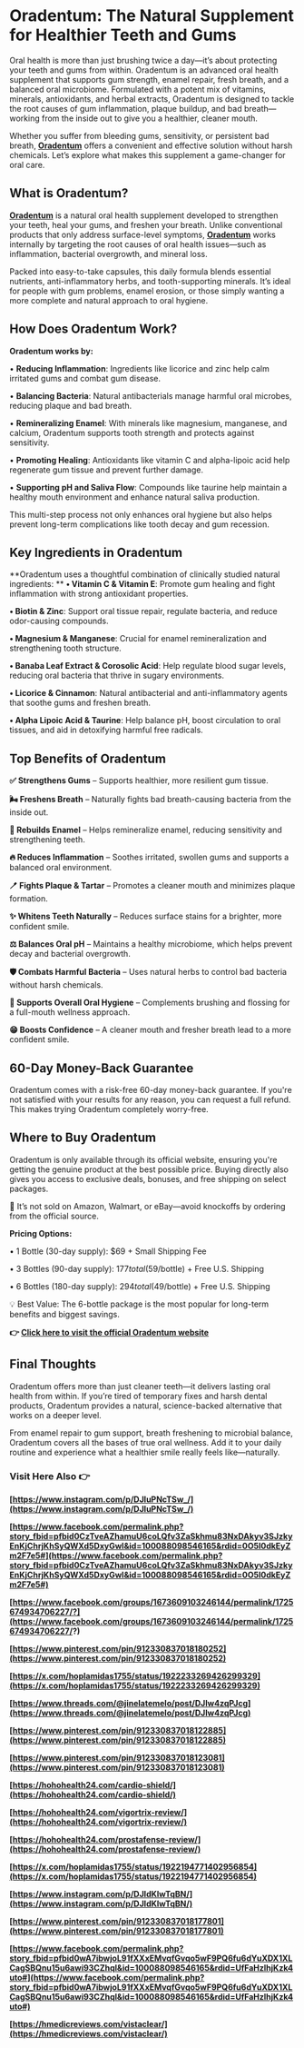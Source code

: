 # Oradentum: The Natural Supplement for Healthier Teeth and Gums

Oral health is more than just brushing twice a day—it’s about protecting your teeth and gums from within. Oradentum is an advanced oral health supplement that supports gum strength, enamel repair, fresh breath, and a balanced oral microbiome. Formulated with a potent mix of vitamins, minerals, antioxidants, and herbal extracts, Oradentum is designed to tackle the root causes of gum inflammation, plaque buildup, and bad breath—working from the inside out to give you a healthier, cleaner mouth.

Whether you suffer from bleeding gums, sensitivity, or persistent bad breath, **[Oradentum](https://hohohealth24.com/oradentum-review/)** offers a convenient and effective solution without harsh chemicals. Let’s explore what makes this supplement a game-changer for oral care.

## What is Oradentum?

**[Oradentum](https://www.instagram.com/p/DJluPNcTSw_/)** is a natural oral health supplement developed to strengthen your teeth, heal your gums, and freshen your breath. Unlike conventional products that only address surface-level symptoms, **[Oradentum](https://www.pinterest.com/pin/912330837018180252)** works internally by targeting the root causes of oral health issues—such as inflammation, bacterial overgrowth, and mineral loss.

Packed into easy-to-take capsules, this daily formula blends essential nutrients, anti-inflammatory herbs, and tooth-supporting minerals. It’s ideal for people with gum problems, enamel erosion, or those simply wanting a more complete and natural approach to oral hygiene.

## How Does Oradentum Work?

**Oradentum works by:**

•	**Reducing Inflammation**: Ingredients like licorice and zinc help calm irritated gums and combat gum disease.

•	**Balancing Bacteria**: Natural antibacterials manage harmful oral microbes, reducing plaque and bad breath.

•	**Remineralizing Enamel**: With minerals like magnesium, manganese, and calcium, Oradentum supports tooth strength and protects against sensitivity.

•	**Promoting Healing**: Antioxidants like vitamin C and alpha-lipoic acid help regenerate gum tissue and prevent further damage.

•	**Supporting pH and Saliva Flow**: Compounds like taurine help maintain a healthy mouth environment and enhance natural saliva production.

This multi-step process not only enhances oral hygiene but also helps prevent long-term complications like tooth decay and gum recession.

## Key Ingredients in Oradentum

**Oradentum uses a thoughtful combination of clinically studied natural ingredients:
**
**•	Vitamin C & Vitamin E**: Promote gum healing and fight inflammation with strong antioxidant properties.

**•	Biotin & Zinc**: Support oral tissue repair, regulate bacteria, and reduce odor-causing compounds.

**•	Magnesium & Manganese**: Crucial for enamel remineralization and strengthening tooth structure.

**•	Banaba Leaf Extract & Corosolic Acid**: Help regulate blood sugar levels, reducing oral bacteria that thrive in sugary environments.

**•	Licorice & Cinnamon**: Natural antibacterial and anti-inflammatory agents that soothe gums and freshen breath.

**•	Alpha Lipoic Acid & Taurine**: Help balance pH, boost circulation to oral tissues, and aid in detoxifying harmful free radicals.

## Top Benefits of Oradentum

**✅ Strengthens Gums** – Supports healthier, more resilient gum tissue.

**🌬️ Freshens Breath** – Naturally fights bad breath-causing bacteria from the inside out.

**🦷 Rebuilds Enamel** – Helps remineralize enamel, reducing sensitivity and strengthening teeth.

**🔥 Reduces Inflammation** – Soothes irritated, swollen gums and supports a balanced oral environment.

**🪥 Fights Plaque & Tartar** – Promotes a cleaner mouth and minimizes plaque formation.

**✨ Whitens Teeth Naturally** – Reduces surface stains for a brighter, more confident smile.

**⚖️ Balances Oral pH** – Maintains a healthy microbiome, which helps prevent decay and bacterial overgrowth.

**🛡️ Combats Harmful Bacteria** – Uses natural herbs to control bad bacteria without harsh chemicals.

**🧼 Supports Overall Oral Hygiene** – Complements brushing and flossing for a full-mouth wellness approach.

**😁 Boosts Confidence** – A cleaner mouth and fresher breath lead to a more confident smile.

## 60-Day Money-Back Guarantee

Oradentum comes with a risk-free 60-day money-back guarantee. If you're not satisfied with your results for any reason, you can request a full refund. This makes trying Oradentum completely worry-free.

## Where to Buy Oradentum

Oradentum is only available through its official website, ensuring you're getting the genuine product at the best possible price. Buying directly also gives you access to exclusive deals, bonuses, and free shipping on select packages.

🚫 It’s not sold on Amazon, Walmart, or eBay—avoid knockoffs by ordering from the official source.

**Pricing Options:**

•	1 Bottle (30-day supply): $69 + Small Shipping Fee

•	3 Bottles (90-day supply): $177 total ($59/bottle) + Free U.S. Shipping

•	6 Bottles (180-day supply): $294 total ($49/bottle) + Free U.S. Shipping

💡 Best Value: The 6-bottle package is the most popular for long-term benefits and biggest savings.

**👉 [Click here to visit the official Oradentum website](https://hohohealth24.com/oradentum-review/)**

## Final Thoughts

Oradentum offers more than just cleaner teeth—it delivers lasting oral health from within. If you’re tired of temporary fixes and harsh dental products, Oradentum provides a natural, science-backed alternative that works on a deeper level.

From enamel repair to gum support, breath freshening to microbial balance, Oradentum covers all the bases of true oral wellness. Add it to your daily routine and experience what a healthier smile really feels like—naturally.

### Visit Here Also 👉

**[https://www.instagram.com/p/DJluPNcTSw_/](https://www.instagram.com/p/DJluPNcTSw_/)**

**[https://www.facebook.com/permalink.php?story_fbid=pfbid0CzTveAZhamuU6coLQfv3ZaSkhmu83NxDAkyv3SJzkyEnKjChrjKhSyQWXd5DxyGwl&id=100088098546165&rdid=0O5l0dkEyZm2F7e5#](https://www.facebook.com/permalink.php?story_fbid=pfbid0CzTveAZhamuU6coLQfv3ZaSkhmu83NxDAkyv3SJzkyEnKjChrjKhSyQWXd5DxyGwl&id=100088098546165&rdid=0O5l0dkEyZm2F7e5#)**

**[https://www.facebook.com/groups/1673609103246144/permalink/1725674934706227/?](https://www.facebook.com/groups/1673609103246144/permalink/1725674934706227/?)**

**[https://www.pinterest.com/pin/912330837018180252](https://www.pinterest.com/pin/912330837018180252)**

**[https://x.com/hoplamidas1755/status/1922233269426299329](https://x.com/hoplamidas1755/status/1922233269426299329)**

**[https://www.threads.com/@jinelatemelo/post/DJlw4zqPJcg](https://www.threads.com/@jinelatemelo/post/DJlw4zqPJcg)**

**[https://www.pinterest.com/pin/912330837018122885](https://www.pinterest.com/pin/912330837018122885)**

**[https://www.pinterest.com/pin/912330837018123081](https://www.pinterest.com/pin/912330837018123081)**

**[https://hohohealth24.com/cardio-shield/](https://hohohealth24.com/cardio-shield/)**

**[https://hohohealth24.com/vigortrix-review/](https://hohohealth24.com/vigortrix-review/)**

**[https://hohohealth24.com/prostafense-review/](https://hohohealth24.com/prostafense-review/)**

**[https://x.com/hoplamidas1755/status/1922194771402956854](https://x.com/hoplamidas1755/status/1922194771402956854)**

**[https://www.instagram.com/p/DJldKlwTqBN/](https://www.instagram.com/p/DJldKlwTqBN/)**

**[https://www.pinterest.com/pin/912330837018177801](https://www.pinterest.com/pin/912330837018177801)**

**[https://www.facebook.com/permalink.php?story_fbid=pfbid0wA7ibwjoL91fXXxEMvqfGvqo5wF9PQ6fu6dYuXDX1XLCagSBQnu15u6awi93CZhql&id=100088098546165&rdid=UfFaHzlhjKzk4uto#](https://www.facebook.com/permalink.php?story_fbid=pfbid0wA7ibwjoL91fXXxEMvqfGvqo5wF9PQ6fu6dYuXDX1XLCagSBQnu15u6awi93CZhql&id=100088098546165&rdid=UfFaHzlhjKzk4uto#)**

**[https://hmedicreviews.com/vistaclear/](https://hmedicreviews.com/vistaclear/)**
